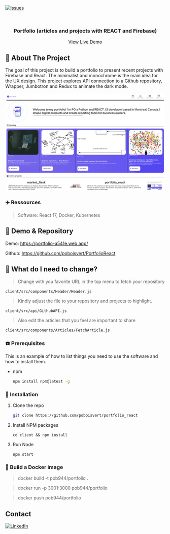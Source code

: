 [![Issues][issues-shield]][issues-url] <br />

<!-- PROJECT LOGO -->
<br />
<p align="center">
  <h3 align="center">Portfolio (articles and projects with REACT and Firebase)</h3>

  <p align="center">
    <a href="https://portfolio-a541e.web.app/">View Live Demo</a>
  </p>
</p>

<!-- ABOUT THE PROJECT -->

## :hear_no_evil: About The Project

The goal of this project is to build a portfolio to present recent projects with Firebase and React. The minimalist and monochrome is the main idea for the UX design. This project explores API connection to a Github repository, Wrapper, Jumbotron and Redux to animate the dark mode.

![Generic](preview.png)

### :airplane: Ressources

> Software: React 17, Docker, Kubernetes

<!-- GETTING STARTED -->

## :rocket: Demo & Repository

Demo: https://portfolio-a541e.web.app/

Github: https://github.com/poboisvert/PortfolioReact

## :vulcan_salute: What do I need to change?

> Change with you favorite URL in the top menu to fetch your repository

```
client/src/components/Header/Header.js
```

> Kindly adjust the file to your repository and projects to highlight.

```
client/src/api/GithubAPI.js
```

> Also edit the articles that you feel are important to share

```
client/src/components/Articles/FetchArticle.js
```

### :phone: Prerequisites

This is an example of how to list things you need to use the software and how to install them.

- npm
  ```sh
  npm install npm@latest -g
  ```

### :floppy_disk: Installation

1. Clone the repo
   ```sh
   git clone https://github.com/poboisvert/portfolio_react
   ```
2. Install NPM packages
   ```
   cd client && npm install
   ```
3. Run Node
   ```
   npm start
   ```

### :whale: Build a Docker image

> docker build -t pob944/portfolio .

> docker run -p 3001:3000 pob944/portfolio

> docker push pob944/portfolio

<!-- CONTACT -->

## Contact

[![LinkedIn][linkedin-shield]][linkedin-url]

<!-- MARKDOWN LINKS & IMAGES -->
<!-- https://www.markdownguide.org/basic-syntax/#reference-style-links -->

[issues-shield]: https://img.shields.io/aur/last-modified/portfolio
[issues-url]: https://github.com/poboisvert/portfolio_app_react/issues
[license-shield]: https://img.shields.io/github/license/github_username/repo.svg?style=for-the-badge
[license-url]: https://github.com/github_username/repo/blob/master/LICENSE.txt
[linkedin-shield]: https://img.shields.io/badge/-LinkedIn-black.svg?style=for-the-badge&logo=linkedin&colorB=555
[linkedin-url]: https://www.linkedin.com/in/pierre-olivier-boisvert-a83b5796/
[product-screenshot]: preview.png
